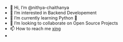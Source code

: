 - 👋 Hi, I’m @nithya-chaithanya 
- 👀 I’m interested in Backend Developement
- 🌱 I’m currently learning Python 🐍
- 💞️ I’m looking to collaborate on Open Source Projects
- 📫 How to reach me [xing](https://www.xing.com/profile/NithyaChaithanya_Elayanair/)
- 
<!---
nithya-chaithanya/nithya-chaithanya is a ✨ special ✨ repository because its `README.md` (this file) appears on your GitHub profile.
You can click the Preview link to take a look at your changes.
--->
